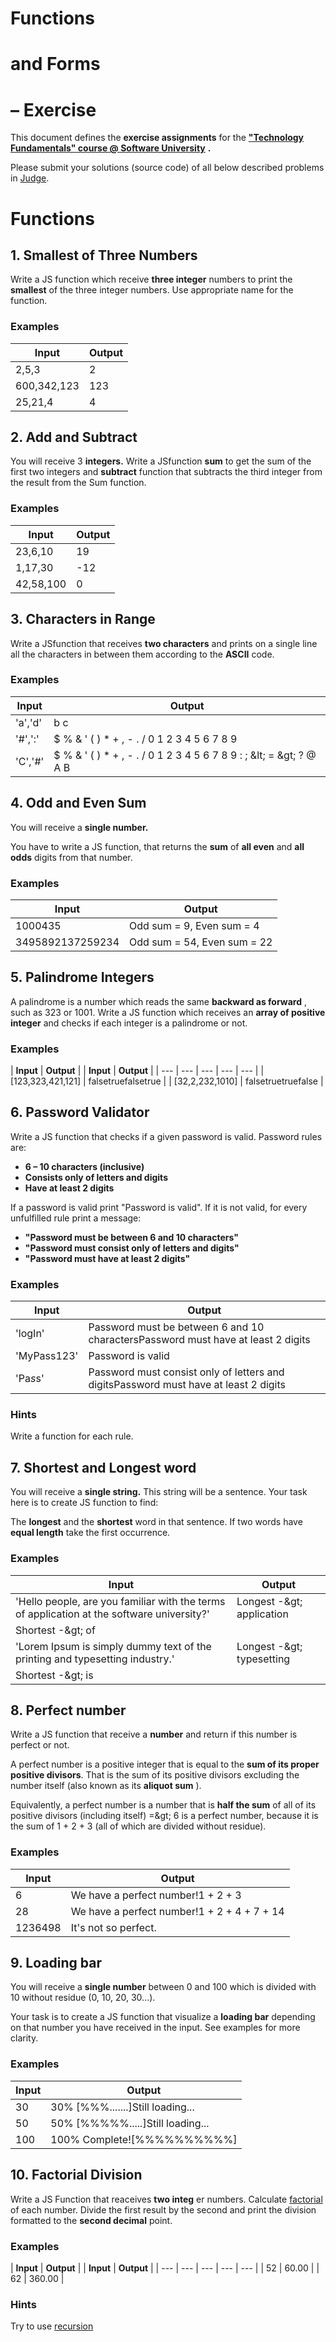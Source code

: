# **Functions**

# **and Forms**

# **– Exercise**

This document defines the **exercise assignments** for the [**&quot;Technology Fundamentals&quot; course @ Software University**](https://softuni.bg/courses/technology-fundamentals) **.**

Please submit your solutions (source code) of all below described problems in [Judge](https://judge.softuni.bg/Contests/1262/Functions-and-Forms-Exercise).

# Functions

## 1. Smallest of Three Numbers

Write a JS function which receive **three integer** numbers to print the **smallest** of the three integer numbers. Use appropriate name for the function.

### Examples

| **Input** | **Output** |
| --- | --- |
| 2,5,3 | 2 |
| 600,342,123 | 123 |
| 25,21,4 | 4 |

## 2. Add and Subtract

You will receive 3 **integers.** Write a JSfunction **sum** to get the sum of the first two integers and **subtract** function that subtracts the third integer from the result from the Sum function.

### Examples

| **Input** | **Output** |
| --- | --- |
| 23,6,10 | 19 |
| 1,17,30 | -12 |
| 42,58,100 | 0 |

## 3. Characters in Range

Write a JSfunction that receives **two characters** and prints on a single line all the characters in between them according to the **ASCII** code.

### Examples

| **Input** | **Output** |
| --- | --- |
| &#39;a&#39;,&#39;d&#39; | b c |
| &#39;#&#39;,&#39;:&#39; | $ % &amp; &#39; ( ) \* + , - . / 0 1 2 3 4 5 6 7 8 9 |
| &#39;C&#39;,&#39;#&#39; | $ % &amp; &#39; ( ) \* + , - . / 0 1 2 3 4 5 6 7 8 9 : ; \&lt; = \&gt; ? @ A B |

## 4. Odd and Even Sum

You will receive a **single number.**

You have to write a JS function, that returns the **sum** of **all even** and **all odds** digits from that number.

### Examples

| **Input** | **Output** |
| --- | --- |
| 1000435 | Odd sum = 9, Even sum = 4 |
| 3495892137259234 | Odd sum = 54, Even sum = 22 |

## 5. Palindrome Integers

A palindrome is a number which reads the same **backward as forward** , such as 323 or 1001. Write a JS function which receives an **array of positive integer** and checks if each integer is a palindrome or not.

### Examples

| **Input** | **Output** |
 | **Input** | **Output** |
| --- | --- | --- | --- | --- |
| [123,323,421,121] | falsetruefalsetrue | | [32,2,232,1010] | falsetruetruefalse |

## 6. Password Validator

Write a JS function that checks if a given password is valid. Password rules are:

- **6 – 10 characters (inclusive)**
- **Consists only of letters and digits**
- **Have at least 2 digits**

If a password is valid print &quot;Password is valid&quot;. If it is not valid, for every unfulfilled rule print a message:

- **&quot;Password must be between 6 and 10 characters&quot;**
- **&quot;Password must consist only of letters and digits&quot;**
- **&quot;Password must have at least 2 digits&quot;**

### Examples

| **Input** | **Output** |
| --- | --- |
| &#39;logIn&#39; | Password must be between 6 and 10 charactersPassword must have at least 2 digits |
| &#39;MyPass123&#39; | Password is valid |
| &#39;Pa$s$s&#39; | Password must consist only of letters and digitsPassword must have at least 2 digits |

### Hints

Write a function for each rule.

## 7. Shortest and Longest word

You will receive a **single string.** This string will be a sentence. Your task here is to create JS function to find:

The **longest** and the **shortest** word in that sentence. If two words have **equal length** take the first occurrence.

### Examples

| **Input** | **Output** |
| --- | --- |
| &#39;Hello people, are you familiar with the terms of application at the software university?&#39; | Longest -\&gt; application
 Shortest -\&gt; of |
| &#39;Lorem Ipsum is simply dummy text of the printing and typesetting industry.&#39; | Longest -\&gt; typesetting
 Shortest -\&gt; is |

## 8. Perfect number

Write a JS function that receive a **number** and return if this number is perfect or not.

A perfect number is a positive integer that is equal to the **sum of its proper positive divisors**. That is the sum of its positive divisors excluding the number itself (also known as its **aliquot sum** ).

Equivalently, a perfect number is a number that is **half the sum** of all of its positive divisors (including itself) =\&gt; 6 is a perfect number, because it is the sum of 1 + 2 + 3 (all of which are divided without residue).

### Examples

| **Input** | **Output** |
| --- | --- |
| 6 | We have a perfect number!1 + 2 + 3 |
| 28 | We have a perfect number!1 + 2 + 4 + 7 + 14 |
| 1236498 | It&#39;s not so perfect. |

## 9. Loading bar

You will receive a **single number** between 0 and 100 which is divided with 10 without residue (0, 10, 20, 30...).

Your task is to create a JS function that visualize a **loading bar** depending on that number you have received in the input. See examples for more clarity.

### Examples

| **Input** | **Output** |
| --- | --- |
| 30 | 30% [%%%.......]Still loading... |
| 50 | 50% [%%%%%.....]Still loading... |
| 100 | 100% Complete![%%%%%%%%%%] |

## 10. Factorial Division

Write a JS Function that reaceives **two integ** er numbers. Calculate [factorial](https://en.wikipedia.org/wiki/Factorial) of each number. Divide the first result by the second and print the division formatted to the **second decimal** point.

### Examples

| **Input** | **Output** |
 | **Input** | **Output** |
| --- | --- | --- | --- | --- |
| 52
 | 60.00 |
 | 62 | 360.00 |

### Hints

Try to use [recursion](https://en.wikipedia.org/wiki/Recursion_(computer_science))

